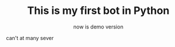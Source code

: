 <h1 align ="center">This is my first bot in Python</h1>
<p align ="center">now is demo version</p>
<p align ="enter"> can't at many sever</p>


